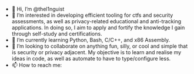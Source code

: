 - 👋 Hi, I’m @thel1nguist
- 👀 I’m interested in developing efficient tooling for ctfs and security assessments, as well as privacy-related educational and anti-tracking applications. In doing so, I aim to apply and fortify the knowledge I gain through self-study and certifications.
- 🌱 I’m currently learning Python, Bash, C/C++, and x86 Assembly. 
- 💞️ I’m looking to collaborate on anything fun, silly, or cool and simple that is security or privacy adjacent. My objective is to learn and realise my ideas in code, as well as automate to have to type/configure less.
- 📫 How to reach me: 

<!---
thel1nguist/thel1nguist is a ✨ special ✨ repository because its `README.md` (this file) appears on your GitHub profile.
You can click the Preview link to take a look at your changes.
--->
